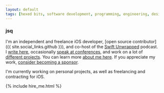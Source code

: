 ```yaml
---
layout: default
tags: [hexed bits, software development, programming, engineering, design patterns, ios, objective-c, swift, ethics]
---
```


<h3 class="branded">jsq</h3>

I'm an independent and freelance iOS developer, [open source contributor]({{ site.social_links.github }}), and co-host of the [Swift Unwrapped](https://spec.fm/podcasts/swift-unwrapped) podcast.
I [write here](/blog), occasionally [speak at conferences](/speaking), and work on a lot of [different projects](/projects).
You can learn more [about me here](/about).
If you appreciate my work, [consider becoming a sponsor](/sponsor).

I'm currently working on personal projects, as well as freelancing and contracting for iOS.

{% include hire_me.html %}
